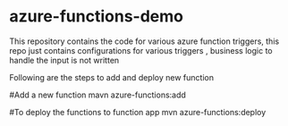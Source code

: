 # azure-functions-demo
This repository contains the code for various azure function triggers, this repo just contains configurations for various triggers , business logic to handle the input is not written  

Following are the steps to add and deploy new function 

#Add a new function 
mavn azure-functions:add

#To deploy the functions to function app
mvn azure-functions:deploy
